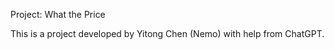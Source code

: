 Project: What the Price

This is a project developed by Yitong Chen (Nemo) with help from ChatGPT.

